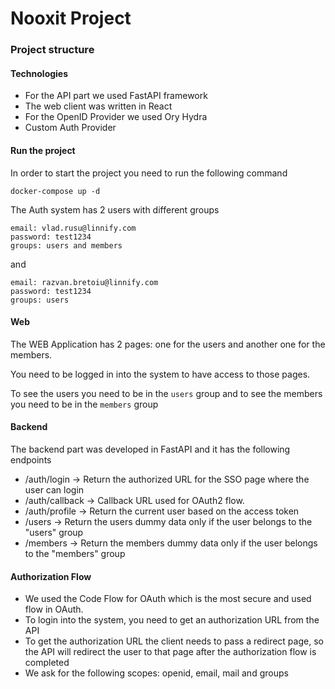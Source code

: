 # Nooxit Project

### Project structure

#### Technologies

- For the API part we used FastAPI framework
- The web client was written in React
- For the OpenID Provider we used Ory Hydra
- Custom Auth Provider

#### Run the project

In order to start the project you need to run the following command
```
docker-compose up -d
```

The Auth system has 2 users with different groups

```
email: vlad.rusu@linnify.com
password: test1234
groups: users and members
```

and

```
email: razvan.bretoiu@linnify.com
password: test1234
groups: users
```

#### Web
The WEB Application has 2 pages: one for the users and another one for the members.

You need to be logged in into the system to have access to those pages.

To see the users you need to be in the `users` group and to see the members you need to
be in the `members` group

#### Backend
The backend part was developed in FastAPI and it has the following endpoints

- /auth/login -> Return the authorized URL for the SSO page where the user can login
- /auth/callback -> Callback URL used for OAuth2 flow. 
- /auth/profile -> Return the current user based on the access token
- /users -> Return the users dummy data only if the user belongs to the "users" group
- /members -> Return the members dummy data only if the user belongs to the "members" group

#### Authorization Flow

- We used the Code Flow for OAuth which is the most secure and used flow in OAuth.
- To login into the system, you need to get an authorization URL from the API
- To get the authorization URL the client needs to pass a redirect page, so the API will
redirect the user to that page after the authorization flow is completed
- We ask for the following scopes: openid, email, mail and groups




